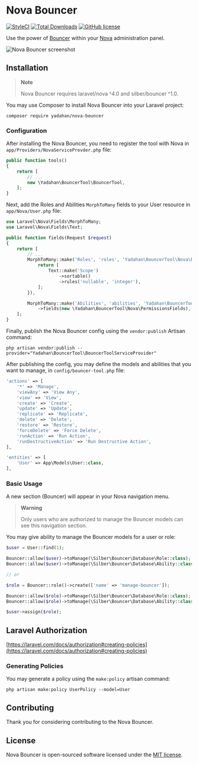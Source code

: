 # Nova Bouncer

[![StyleCI](https://styleci.io/repos/152144400/shield?branch=master&style=flat)](https://styleci.io/repos/152144400)
[![Total Downloads](https://poser.pugx.org/yadahan/nova-bouncer/downloads?format=flat)](https://packagist.org/packages/yadahan/nova-bouncer)
[![GitHub license](https://img.shields.io/badge/license-MIT-blue.svg?style=flat)](https://raw.githubusercontent.com/yadahan/nova-bouncer/master/LICENSE.md)

Use the power of [Bouncer](https://github.com/JosephSilber/bouncer) within your [Nova](https://nova.laravel.com) administration panel.

<picture>
  <source media="(prefers-color-scheme: dark)" srcset="https://raw.githubusercontent.com/yadahan/nova-bouncer/master/screenshot-dark.png">
  <img alt="Nova Bouncer screenshot" src="https://raw.githubusercontent.com/yadahan/nova-bouncer/master/screenshot-light.png">
</picture>

## Installation

> **Note**
> 
> Nova Bouncer requires laravel/nova ^4.0 and silber/bouncer ^1.0.

You may use Composer to install Nova Bouncer into your Laravel project:

    composer require yadahan/nova-bouncer

### Configuration

After installing the Nova Bouncer, you need to register the tool with Nova in `app/Providers/NovaServiceProvder.php` file:

```php
public function tools()
{
    return [
        // ...
        new \Yadahan\BouncerTool\BouncerTool,
    ];
}
```

Next, add the Roles and Abilities `MorphToMany` fields to your User resource in `app/Nova/User.php` file:

```php
use Laravel\Nova\Fields\MorphToMany;
use Laravel\Nova\Fields\Text;

public function fields(Request $request)
{
    return [
        // ...
        MorphToMany::make('Roles', 'roles', 'Yadahan\BouncerTool\Nova\Role')->fields(function () {
            return [
                Text::make('Scope')
                    ->sortable()
                    ->rules('nullable', 'integer'),
            ];
        }),

        MorphToMany::make('Abilities', 'abilities', 'Yadahan\BouncerTool\Nova\Ability')
            ->fields(new \Yadahan\BouncerTool\Nova\PermissionsFields),
    ];
}
```

Finally, publish the Nova Bouncer config using the `vendor:publish` Artisan command:

    php artisan vendor:publish --provider="Yadahan\BouncerTool\BouncerToolServiceProvider"

After publishing the config, you may define the models and abilities that you want to manage, in `config/bouncer-tool.php` file:

```php
'actions' => [
    '*' => 'Manage',
    'viewAny' => 'View Any',
    'view' => 'View',
    'create' => 'Create',
    'update' => 'Update',
    'replicate' => 'Replicate',
    'delete' => 'Delete',
    'restore' => 'Restore',
    'forceDelete' => 'Force Delete',
    'runAction' => 'Run Action',
    'runDestructiveAction' => 'Run Destructive Action',
],

'entities' => [
    'User' => App\Models\User::class,
],
```

### Basic Usage

A new section (Bouncer) will appear in your Nova navigation menu.

> **Warning**
> 
> Only users who are authorized to manage the Bouncer models can see this navigation section.

You may give ability to manage the Bouncer models for a user or role:

```php
$user = User::find(1);

Bouncer::allow($user)->toManage(\Silber\Bouncer\Database\Role::class);
Bouncer::allow($user)->toManage(\Silber\Bouncer\Database\Ability::class);

// or

$role = Bouncer::role()->create(['name' => 'manage-bouncer']);

Bouncer::allow($role)->toManage(\Silber\Bouncer\Database\Role::class);
Bouncer::allow($role)->toManage(\Silber\Bouncer\Database\Ability::class);

$user->assign($role);
```

## Laravel Authorization

[https://laravel.com/docs/authorization#creating-policies](https://laravel.com/docs/authorization#creating-policies)

### Generating Policies

You may generate a policy using the `make:policy` artisan command:

    php artisan make:policy UserPolicy --model=User

## Contributing

Thank you for considering contributing to the Nova Bouncer.

## License

Nova Bouncer is open-sourced software licensed under the [MIT license](LICENSE.md).
